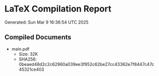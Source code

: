 # LaTeX Compilation Report
Generated: Sun Mar  9 16:36:54 UTC 2025
## Compiled Documents
- main.pdf
  - Size: 32K
  - SHA256: 0beaed48d2c2c62960a039ee3f952c62be27cc43362e7f8447c47c45321ce403
